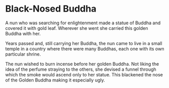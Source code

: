 # Black-Nosed Buddha

A nun who was searching for enlightenment made a statue of Buddha and covered it with gold leaf. Wherever she went she carried this golden Buddha with her.

Years passed and, still carrying her Buddha, the nun came to live in a small temple in a country where there were many Buddhas, each one with its own particular shrine.

The nun wished to burn incense before her golden Buddha. Not liking the idea of the perfume straying to the others, she devised a funnel through which the smoke would ascend only to her statue. This blackened the nose of the Golden Buddha making it especially ugly.
